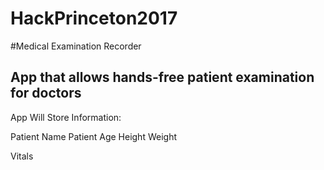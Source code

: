 # HackPrinceton2017

#Medical Examination Recorder

## App that allows hands-free patient examination for doctors


App Will Store Information:

Patient Name
Patient Age
Height
Weight

Vitals
